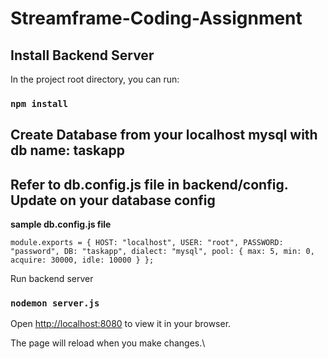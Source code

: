 # Streamframe-Coding-Assignment

## Install Backend Server

In the project root directory, you can run:

### `npm install`

## Create Database from your localhost mysql with db name: taskapp

## Refer to db.config.js file in backend/config. Update on your database config


**sample db.config.js file**

`module.exports = {
  HOST: "localhost",
  USER: "root",
  PASSWORD: "password",
  DB: "taskapp",
  dialect: "mysql",
  pool: {
    max: 5,
    min: 0,
    acquire: 30000,
    idle: 10000
  }
};`

Run backend server

### `nodemon server.js`

Open [http://localhost:8080](http://localhost:8080) to view it in your browser.

The page will reload when you make changes.\

